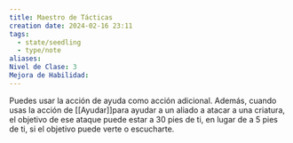```yaml
---
title: Maestro de Tácticas
creation date: 2024-02-16 23:11
tags:
  - state/seedling
  - type/note
aliases: 
Nivel de Clase: 3
Mejora de Habilidad:
---
```

Puedes usar la acción de ayuda como acción adicional. Además, cuando usas la acción de [[Ayudar]]para ayudar a un aliado a atacar a una criatura, el objetivo de ese ataque puede estar a 30 pies de ti, en lugar de a 5 pies de ti, si el objetivo puede verte o escucharte.

